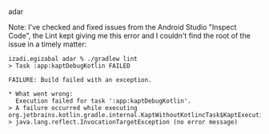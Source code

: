 adar

Note: I've checked and fixed issues from the Android Studio "Inspect Code", the Lint kept giving me this error and 
I couldn't find the root of the issue in a timely matter:
```
izadi.egizabal adar % ./gradlew lint
> Task :app:kaptDebugKotlin FAILED

FAILURE: Build failed with an exception.

* What went wrong:
  Execution failed for task ':app:kaptDebugKotlin'.
> A failure occurred while executing org.jetbrains.kotlin.gradle.internal.KaptWithoutKotlincTask$KaptExecutionWorkAction
> java.lang.reflect.InvocationTargetException (no error message)
```

